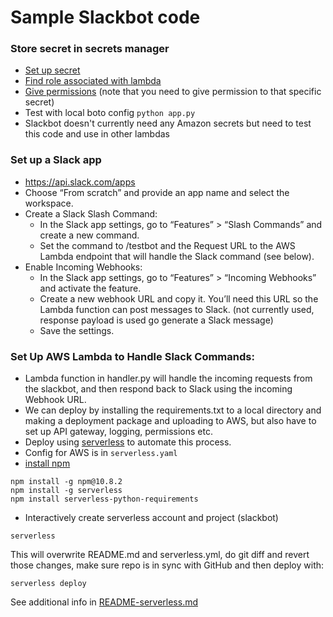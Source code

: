# Sample Slackbot code

### Store secret in secrets manager
- [Set up secret](secrets.png)
- [Find role associated with lambda](role.png)
- [Give permissions](policy.png) (note that you need to give permission to that specific secret)
- Test with local boto config `python app.py`
- Slackbot doesn't currently need any Amazon secrets but need to test this code and use in other lambdas


### Set up a Slack app
- https://api.slack.com/apps
- Choose “From scratch” and provide an app name and select the workspace.
- Create a Slack Slash Command:
  - In the Slack app settings, go to “Features” > “Slash Commands” and create a new command.
  - Set the command to /testbot and the Request URL to the AWS Lambda endpoint that will handle the Slack command (see below).
- Enable Incoming Webhooks:
  - In the Slack app settings, go to “Features” > “Incoming Webhooks” and activate the feature.
  - Create a new webhook URL and copy it. You’ll need this URL so the Lambda function can post messages to Slack. (not currently used, response payload is used go generate a Slack message)
  - Save the settings.

### Set Up AWS Lambda to Handle Slack Commands:
  - Lambda function in handler.py will handle the incoming requests from the slackbot, and then respond back to Slack using the incoming Webhook URL.
  - We can deploy by installing the requirements.txt to a local directory and making a deployment package and uploading to AWS, but also have to set up API gateway, logging, permissions etc.
  - Deploy using [serverless](https://www.serverless.com/) to automate this process.
  - Config for AWS is in `serverless.yaml`
- [install npm](https://docs.npmjs.com/downloading-and-installing-node-js-and-npm)
```
npm install -g npm@10.8.2
npm install -g serverless
npm install serverless-python-requirements
```

- Interactively create serverless account and project (slackbot)

`serverless`

This will overwrite README.md and serverless.yml, do git diff and revert those changes, make sure repo is in sync with GitHub and then deploy with:

`serverless deploy`

See additional info in [README-serverless.md](README-serverless.md)